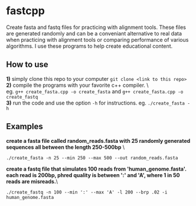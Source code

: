 # fastcpp
Create fasta and fastq files for practicing with alignment tools.  These files are generated randomly and can be a conveniant alternative to real data
when practicing with alignment tools or comparing performance of various algorithms.  I use these programs to help create educational content.
## How to use
**1)** simply clone this repo to your computer `git clone <link to this repo>`\
**2)** compile the programs with your favorite c++ compiler. \  
eg. `g++ create_fasta.cpp -o create_fasta` and `g++ create_fasta.cpp -o create_fastq`\
**3)** run the code and use the option `-h` for instructions. eg. `./create_fasta -h` 

## Examples
**create a fasta file called random_reads.fasta with 25 randomly generated sequences all between the length 250-500bp** \
 ```
 ./create_fasta -n 25 --min 250 --max 500 --out random_reads.fasta
 ```
 **create a fastq file that simulates 100 reads from 'human_genome.fasta'.  each read is 200bp, phred quality is between ':' and 'A', where 1 in 50 reads are misreads.**\
 ```
 ./create_fastq -n 100 --min ':' --max 'A' -l 200 --brp .02 -i human_genome.fasta
 ```


